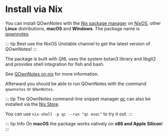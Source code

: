 # Install via Nix

You can install QOwnNotes with the [Nix package manager](https://nixos.org/download/)
on [NixOS](https://nixos.org/), other **Linux** distributions, **macOS** and **Windows**.
The package name is [qownnotes](https://search.nixos.org/packages?channel=unstable&show=qownnotes).

::: tip
Best use the NixOS Unstable channel to get the latest version of QOwnNotes!
:::

The package is built with Qt6, uses the system botan3 library and libgit2 and
provides shell integration for fish and bash.

See [QOwnNotes on nix](https://search.nixos.org/packages?channel=unstable&show=qownnotes)
for more information.

Afterward you should be able to run QOwnNotes with the command `qownnotes` or `QOwnNotes`.

::: tip
The QOwnNotes command-line snippet manager [qc](https://github.com/qownnotes/qc)
can also be installed via the [Nix Store](https://search.nixos.org/packages?channel=unstable&show=qc).

You can use `nix-shell -p qc --run "qc exec"` to try it out.
:::

::: tip Info
On **macOS** the package works natively on **x86 and Apple Silicon**!
:::

